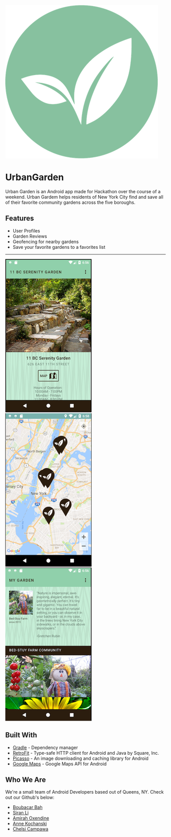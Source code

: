 ![](https://github.com/bbah93/UrbanGarden/blob/master/app/src/main/res/drawable/leaflogodarkergreen%20copy.png)

# UrbanGarden

Urban Garden is an Android app made for Hackathon over the course of a weekend. Urban Gardem helps residents of New York City find and save all of their favorite community gardens across the five boroughs.

## Features 
- User Profiles
- Garden Reviews
- Geofencing for nearby gardens
- Save your favorite gardens to a favorites list
---
![](https://github.com/bbah93/UrbanGarden/blob/master/app/src/main/res/drawable/detailgarden_screenshot.png)  ![](https://github.com/bbah93/UrbanGarden/blob/master/app/src/main/res/drawable/gardenmap_screenshot.png)  ![](https://github.com/bbah93/UrbanGarden/blob/master/app/src/main/res/drawable/mygardens_screenshot.png)

## Built With
- [Gradle](https://github.com/gradle) - Dependency manager
- [RetroFit](https://github.com/square/retrofit) - Type-safe HTTP client for Android and Java by Square, Inc.
- [Picasso](https://github.com/square/picasso) - An image downloading and caching library for Android
- [Google Maps](https://github.com/googlemaps/) - Google Maps API for Android

## Who We Are
We're a small team of Android Developers based out of Queens, NY. Check out our Github's below: 
- [Boubacar Bah](https://github.com/bbah93)
- [Siran Li](https://github.com/slinny)
- [Amirah Oxendine](https://github.com/ajoxe)
- [Anne Kochanski](https://github.com/Ackochanski)
- [Chelsi Campawa](https://github.com/Campawa)
